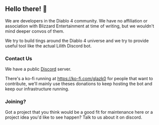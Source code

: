 ## Hello there! 👋

We are developers in the Diablo 4 community. We have no affiliation or association with Blizzard Entertainment at time of writing, but we wouldn't mind deeper convos of them.

We try to build tings around the Diablo 4 universe and we try to provide useful tool like the actual Lilith Discord bot.

### Contact Us

We have a public [Discord](https://discord.gg/Mv2yCrJK87) server.

There's a ko-fi running at https://ko-fi.com/glazk0 for people that want to contribute, we'll mainly use theses donations to keep hosting the bot and keep our infrastructure running.

### Joining?

Got a project that you think would be a good fit for maintenance here or a project idea you'd like to see happen? Talk to us about it on discord.
